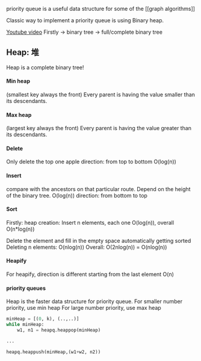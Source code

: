 priority queue is a useful data structure for some of the [[graph algorithms]]

Classic way to implement a priority queue is using Binary heap.

[Youtube video](https://www.youtube.com/watch?v=HqPJF2L5h9U&ab_channel=AbdulBari)
Firstly -> binary tree -> full/complete binary tree
## Heap: 堆 
Heap is a complete binary tree!
#### Min heap
(smallest key always the front)
Every parent is having the value smaller  than its descendants.
#### Max heap
(largest key always the front)
Every parent is having the value greater than its descendants.
#### Delete
Only delete the top one apple
direction: from top to bottom
O(log(n))
#### Insert
compare with the ancestors on that particular route. Depend on the height of the binary tree.  O(log(n))
direction: from bottom to top
#### Sort
Firstly: heap creation:
Insert n elements, each one O(log(n)), overall O(n*log(n))

Delete the element and fill in the empty space
automatically getting sorted 
Deleting n elements: O(nlog(n))
Overall: O(2nlog(n)) = O(nlog(n))

#### Heapify
For heapify, direction is different
starting from the last element
O(n)

#### priority queues
Heap is the faster data structure for priority queue.
For smaller number priority, use min heap
For large number priority, use max heap
```python
minHeap = [(0, k), (..,..)]
while minHeap:
	w1, n1 = heapq.heappop(minHeap)

...

heapq.heappush(minHeap,(w1+w2, n2))
```
